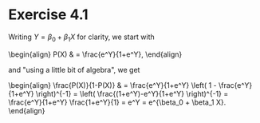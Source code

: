 
# Exercise 4.1

Writing $Y=\beta_0 + \beta_1 X$ for clarity, we start with

\begin{align}
P(X) & = \frac{e^Y}{1+e^Y}, 
\end{align}

and "using a little bit of algebra", we get

\begin{align}
\frac{P(X)}{1-P(X)} & = \frac{e^Y}{1+e^Y} \left( 1 - \frac{e^Y}{1+e^Y}  \right)^{-1} = \left( \frac{(1+e^Y)-e^Y}{1+e^Y}  \right)^{-1} = \frac{e^Y}{1+e^Y} \frac{1+e^Y}{1} = e^Y = e^{\beta_0 + \beta_1 X}.
\end{align}
